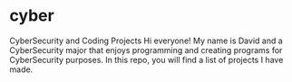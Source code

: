# cyber
CyberSecurity and Coding Projects
Hi everyone! My name is David and a CyberSecurity major that enjoys programming and creating programs for CyberSecurity purposes. In this repo, you will find a list of projects I have made. 
